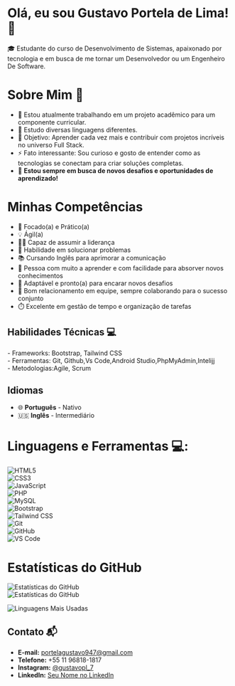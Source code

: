 <h1>Olá, eu sou Gustavo Portela de Lima! 👋 </h1>

🎓 Estudante do curso de Desenvolvimento de Sistemas, apaixonado por tecnologia e em busca de me tornar um Desenvolvedor ou um Engenheiro De Software.

<h1> Sobre Mim   🌟</h1>

- 🔭 Estou atualmente trabalhando em um projeto acadêmico para um componente curricular.  
- 🌱 Estudo  diversas linguagens diferentes.
- 🎯 Objetivo: Aprender cada vez mais e contribuir com projetos incríveis no universo Full Stack.  
- ⚡ Fato interessante: Sou curioso e gosto de entender como as tecnologias se conectam para criar soluções completas.  
- 🌟 **Estou sempre em busca de novos desafios e oportunidades de aprendizado!**
 
<h1>Minhas Competências </h1>

- 🎯 Focado(a) e Prático(a)  
- 💡 Ágil(a)  
- 🧑‍🏫 Capaz de assumir a liderança  
- 🧩 Habilidade em solucionar problemas  
- 📚 Cursando Inglês para aprimorar a comunicação 
- 🚀 Pessoa com muito a aprender e com facilidade para absorver novos conhecimentos  
- 🔄 Adaptável e pronto(a) para encarar novos desafios  
- 🤝 Bom relacionamento em equipe, sempre colaborando para o sucesso conjunto  
- ⏱️ Excelente em gestão de tempo e organização de tarefas

<h2>Habilidades Técnicas 💻 </h2>
- Frameworks: Bootstrap, Tailwind CSS <br>
- Ferramentas: Git, Github,Vs Code,Android Studio,PhpMyAdmin,Intelijj <br>
- Metodologias:Agile, Scrum


  

## **Idiomas**  
- 🌐 **Português** - Nativo  
- 🇺🇸 **Inglês** - Intermediário







<h1>Linguagens e Ferramentas 💻: </h1>


![HTML5](https://img.shields.io/badge/HTML5-E34F26?style=flat-square&logo=html5&logoColor=white)  
![CSS3](https://img.shields.io/badge/CSS3-1572B6?style=flat-square&logo=css3&logoColor=white)  
![JavaScript](https://img.shields.io/badge/JavaScript-F7DF1E?style=flat-square&logo=javascript&logoColor=black)  
![PHP](https://img.shields.io/badge/PHP-777BB4?style=flat-square&logo=php&logoColor=white)  
![MySQL](https://img.shields.io/badge/MySQL-4479A1?style=flat-square&logo=mysql&logoColor=white)  
![Bootstrap](https://img.shields.io/badge/Bootstrap-563D7C?style=flat-square&logo=bootstrap&logoColor=white)  
![Tailwind CSS](https://img.shields.io/badge/Tailwind%20CSS-38B2AC?style=flat-square&logo=tailwind-css&logoColor=white)  
![Git](https://img.shields.io/badge/Git-F05032?style=flat-square&logo=git&logoColor=white)  
![GitHub](https://img.shields.io/badge/GitHub-181717?style=flat-square&logo=github&logoColor=white)  
![VS Code](https://img.shields.io/badge/VS%20Code-007ACC?style=flat-square&logo=visual-studio-code&logoColor=white)  



  <h1>Estatísticas do GitHub </h1>

![Estatísticas do GitHub](https://github-readme-stats.vercel.app/api?username=devportela&show_icons=true&theme=dark)  
![Estatísticas do GitHub](https://github-readme-streak-stats.herokuapp.com/?user=devportela&theme=dark&hide_border=false)


![Linguagens Mais Usadas](https://github-readme-stats.vercel.app/api/top-langs/?username=devportela&layout=compact&theme=dark)


## **Contato** 📬
- **E-mail:** [portelagustavo947@gmail.com](mailto:portelagustavo947@gmail.com)
- **Telefone:** +55 11 96818-1817
- **Instagram:** [@gustavopl_7](https://www.instagram.com/gustavopl_7)
- **LinkedIn:** [Seu Nome no LinkedIn](https://www.linkedin.com/in/seu-nome-aqui)

